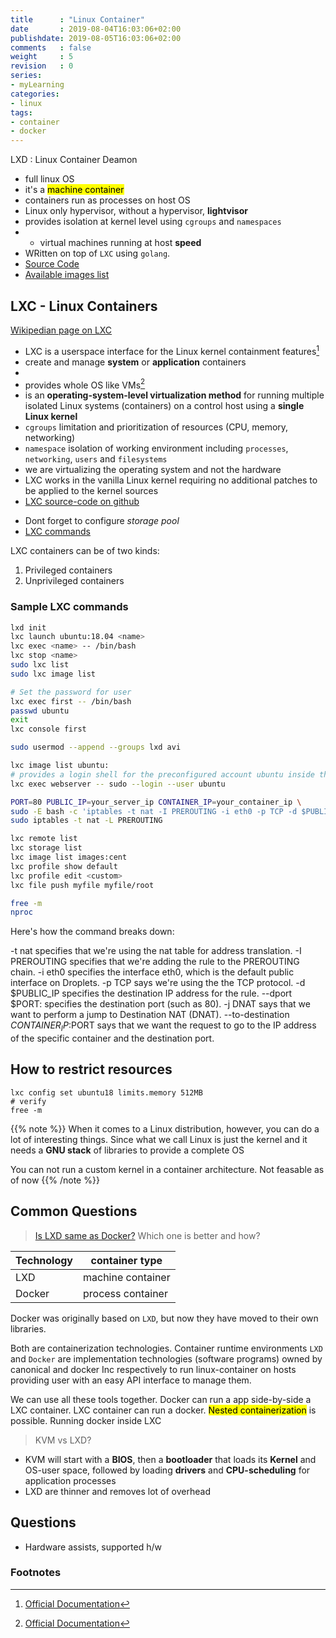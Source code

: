 ```yaml
---
title      : "Linux Container"
date       : 2019-08-04T16:03:06+02:00
publishdate: 2019-08-05T16:03:06+02:00
comments   : false
weight     : 5
revision   : 0
series:
- myLearning
categories:
- linux
tags:
- container
- docker
---
```


LXD
: Linux Container Deamon
* full linux OS
* it's a <mark>machine container</mark>
* containers run as processes on host OS
* Linux only hypervisor, without a hypervisor, **lightvisor**
* provides isolation at kernel level using `cgroups` and `namespaces`
* + virtual machines running at host **speed**
* WRitten on top of `LXC` using `golang`.
* [Source Code](https://github.com/lxc/lxd)
* [Available images list](https://us.images.linuxcontainers.org/)

## LXC - Linux Containers

[Wikipedian page on LXC](https://en.wikipedia.org/wiki/LXC)

* LXC is a userspace interface for the Linux kernel containment features[^1]
* create and manage **system** or **application** containers
*
* provides whole OS like VMs[^1]
* is an **operating-system-level virtualization method** for running multiple isolated Linux systems (containers) on a control host using a **single Linux kernel**
* `cgroups` limitation and prioritization of resources (CPU, memory, networking)
* `namespace` isolation of working environment including `processes`, `networking`, `users` and `filesystems`
* we are virtualizing the operating system and not the hardware
* LXC works in the vanilla Linux kernel requiring no additional patches to be applied to the kernel sources
* [LXC source-code on github](https://github.com/lxc/lxc)
- Dont forget to configure *storage pool*
- [LXC commands](https://linuxcontainers.org/lxd/getting-started-cli/)
<!-- more -->

LXC containers can be of two kinds:

1. Privileged containers
2. Unprivileged containers

### Sample LXC commands

```sh
lxd init
lxc launch ubuntu:18.04 <name>
lxc exec <name> -- /bin/bash
lxc stop <name>
sudo lxc list
sudo lxc image list

# Set the password for user
lxc exec first -- /bin/bash
passwd ubuntu
exit
lxc console first

sudo usermod --append --groups lxd avi

lxc image list ubuntu:
# provides a login shell for the preconfigured account ubuntu inside the container
lxc exec webserver -- sudo --login --user ubuntu

PORT=80 PUBLIC_IP=your_server_ip CONTAINER_IP=your_container_ip \
sudo -E bash -c 'iptables -t nat -I PREROUTING -i eth0 -p TCP -d $PUBLIC_IP --dport $PORT -j DNAT --to-destination $CONTAINER_IP:$PORT -m comment --comment "forward to the Nginx container"'
sudo iptables -t nat -L PREROUTING

lxc remote list
lxc storage list
lxc image list images:cent
lxc profile show default
lxc profile edit <custom>
lxc file push myfile myfile/root

free -m
nproc
```
Here's how the command breaks down:

-t nat specifies that we're using the nat table for address translation.
-I PREROUTING specifies that we're adding the rule to the PREROUTING chain.
-i eth0 specifies the interface eth0, which is the default public interface on Droplets.
-p TCP says we're using the the TCP protocol.
-d $PUBLIC_IP specifies the destination IP address for the rule.
--dport $PORT: specifies the destination port (such as 80).
-j DNAT says that we want to perform a jump to Destination NAT (DNAT).
--to-destination $CONTAINER_IP:$PORT says that we want the request to go to the IP address of the specific container and the destination port.

## How to restrict resources

```
lxc config set ubuntu18 limits.memory 512MB
# verify
free -m
```

{{% note %}}
When it comes to a Linux distribution, however, you can do a lot of interesting things. Since what we call Linux is just the kernel and it needs a **GNU stack** of libraries to provide a complete OS

You can not run a custom kernel in a container architecture. Not feasable as of now
{{% /note %}}

## Common Questions

> [Is LXD same as Docker?](https://unix.stackexchange.com/questions/254956/what-is-the-difference-between-docker-lxd-and-lxc) Which one is better and how?

Technology | container type
|-----------------------|----------------------------|
LXD  | machine container |
Docker | process container

Docker was originally based on `LXD`, but now they have moved to their own libraries.

Both are containerization technologies. Container runtime environments
`LXD` and `Docker` are implementation technologies (software programs) owned by canonical and docker Inc respectively to
run linux-container on hosts providing user with an easy API interface to manage them.

We can use all these tools together. Docker can run a app side-by-side a LXC container. LXC container can run a docker.
<mark>Nested containerization</mark> is possible. Running docker inside LXC

> KVM vs LXD?

+ KVM will start with a **BIOS**, then a **bootloader** that loads its **Kernel** and OS-user space, followed by loading **drivers** and **CPU-scheduling** for application processes
+ LXD are thinner and removes lot of overhead

## Questions

* Hardware assists, supported h/w

### Footnotes

[^1]: [Official Documentation](https://linuxcontainers.org/)
[^2]:
